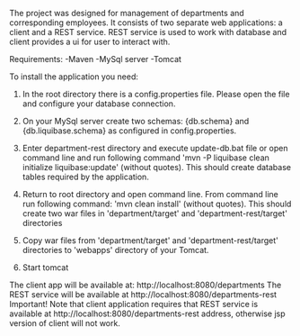 The project was designed for management of departments and corresponding employees. It consists of two separate web applications: a client and a REST service. REST service is used to work with database and client provides a ui for user to interact with. 

Requirements:
	-Maven
	-MySql server
	-Tomcat

To install the application you need:

1. In the root directory there is a config.properties file. Please open the file and configure your database connection.

2. On your MySql server create two schemas: {db.schema} and {db.liquibase.schema} as configured in config.properties.

3. Enter department-rest directory and execute update-db.bat file or open command line and run following command 'mvn -P liquibase clean initialize liquibase:update' (without quotes). This should create database tables required by the application.

4. Return to root directory and open command line. From command line run following command: 'mvn clean install' (without quotes). This should create two war files in 'department/target' and 'department-rest/target' directories

5. Copy war files from 'department/target' and 'department-rest/target' directories to 'webapps' directory of your Tomcat.

6. Start tomcat

The client app will be available at: http://localhost:8080/departments
The REST service will be available at http://localhost:8080/departments-rest
Important! Note that client application requires that REST service is available at http://localhost:8080/departments-rest address, otherwise jsp version of client will not work.
